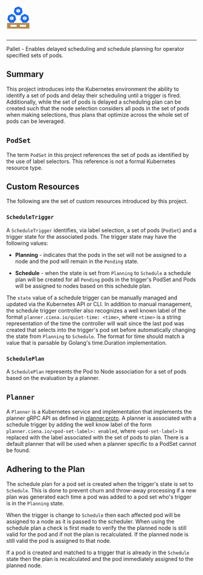 # [![pallet](./assets/pallet_64x64_r_bg.png)](https://github.com/ciena/pallet)

---

Pallet - Enables delayed scheduling and schedule planning for operator
specified sets of pods.

## Summary

This project introduces into the Kubernetes environment the ability to
identify a set of pods and delay their scheduling until a trigger is fired.
Additionally, while the set of pods is delayed a scheduling plan can be
created such that the node selection considers all pods in the set of pods
when making selections, thus plans that optimize across the whole set of pods
can be leveraged.

## `PodSet`

The term `PodSet` in this project references the set of pods as identified
by the use of label selectors. This reference is not a formal Kubernetes
resource type.

## Custom Resources

The following are the set of custom resources introduced by this project.

### `ScheduleTrigger`

A `ScheduleTrigger` identifies, via label selection, a set of pods (`PodSet`)
and a trigger state for the associated pods. The trigger state may have the
following values:

- **Planning** - indicates that the pods in the set will not be assigned to
  a node and the pod will remain in the `Pending` state.

- **Schedule** - when the state is set from `Planning` to `Schedule` a
  schedule plan will be created for all `Pending` pods in the trigger's PodSet
  and Pods will be assigned to nodes based on this schedule plan.

The `state` value of a schedule trigger can be manually managed and updated
via the Kubernetes API or CLI. In addition to manual management, the schedule
trigger controller also recognizes a well known label of the format
`planner.ciena.io/quiet-time: <time>`, where `<time>` is a string
representation of the time the controller will wait since the last pod was
created that selects into the trigger's pod set before automatically changing
the state from `Planning` to `Schedule`. The format for time should match a
value that is parsable by Golang's time.Duration implementation.

### `SchedulePlan`

A `SchedulePlan` represents the Pod to Node association for a set of pods
based on the evaluation by a planner.

## `Planner`

A `Planner` is a Kubernetes service and implementation that implements the
planner gRPC API as defined in [planner.proto](./api/planner.proto). A planner
is associated with a schedule trigger by adding the well know label of the
form `planner.ciena.io/<pod-set-label>: enabled`, where `<pod-set-label>` is
replaced with the label associated with the set of pods to plan. There is a
default planner that will be used when a planner specific to a PodSet cannot
be found.

## Adhering to the Plan

The schedule plan for a pod set is created when the trigger's state is set to
`Schedule`. This is done to prevent churn and throw-away processing if a new
plan was generated each time a pod was added to a pod set who's trigger is in
the `Planning` state.

When the trigger is change to `Schedule` then each affected pod will be
assigned to a node as it is passed to the scheduler. When using the schedule
plan a check is first made to verify the the planned node is still valid for
the pod and if not the plan is recalculated. If the planned node is still
valid the pod is assigned to that node.

If a pod is created and matched to a trigger that is already in the `Schedule`
state then the plan is recalculated and the pod immediately assigned to the
planned node.
